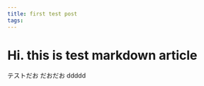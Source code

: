 ```yaml
---
title: first test post
tags:
---
```


# Hi. this is test markdown article

テストだお
だおだお
ddddd
